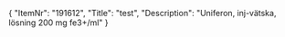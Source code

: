 {
  "ItemNr": "191612",
  "Title": "test",
  "Description": "Uniferon, inj-vätska, lösning 200 mg fe3+/ml"
}
